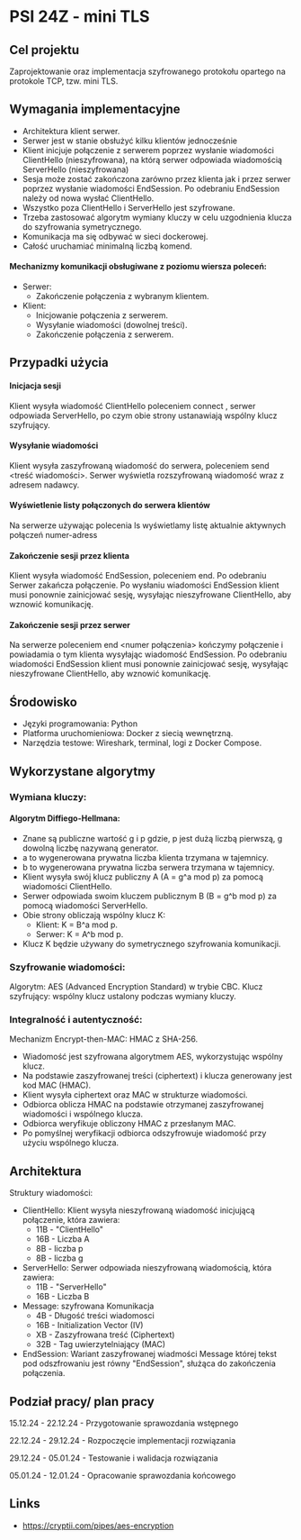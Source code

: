 # PSI 24Z - mini TLS

## Cel projektu

Zaprojektowanie oraz implementacja
szyfrowanego protokołu opartego na protokole TCP, tzw. mini TLS.

## Wymagania implementacyjne

- Architektura klient serwer.
- Serwer jest w stanie obsłużyć kilku klientów jednocześnie
- Klient inicjuje połączenie z serwerem poprzez wysłanie wiadomości
  ClientHello (nieszyfrowana), na którą serwer odpowiada
  wiadomością ServerHello (nieszyfrowana)
- Sesja może zostać zakończona zarówno przez klienta jak i przez
  serwer poprzez wysłanie wiadomości EndSession. Po odebraniu
  EndSession należy od nowa wysłać ClientHello.
- Wszystko poza ClientHello i ServerHello jest szyfrowane.
- Trzeba zastosować algorytm wymiany kluczy w celu uzgodnienia klucza do szyfrowania symetrycznego.
- Komunikacja ma się odbywać w sieci dockerowej.
- Całość uruchamiać minimalną liczbą komend.

#### Mechanizmy komunikacji obsługiwane z poziomu wiersza poleceń:

- Serwer:
  - Zakończenie połączenia z wybranym klientem.
- Klient:
  - Inicjowanie połączenia z serwerem.
  - Wysyłanie wiadomości (dowolnej treści).
  - Zakończenie połączenia z serwerem.

## Przypadki użycia

#### Inicjacja sesji

Klient wysyła wiadomość ClientHello poleceniem connect <adres serwera>, serwer odpowiada ServerHello,
po czym obie strony ustanawiają wspólny klucz szyfrujący.

#### Wysyłanie wiadomości

Klient wysyła zaszyfrowaną wiadomość do serwera, poleceniem send <treść wiadomości>.
Serwer wyświetla rozszyfrowaną wiadomość wraz z adresem nadawcy.

#### Wyświetlenie listy połączonych do serwera klientów

Na serwerze używając polecenia ls wyświetlamy listę aktualnie aktywnych połączeń numer-adress

#### Zakończenie sesji przez klienta

Klient wysyła wiadomość EndSession, poleceniem end.
Po odebraniu Serwer zakańcza połączenie.
Po wysłaniu wiadomości EndSession klient musi ponownie zainicjować sesję, wysyłając nieszyfrowane ClientHello, aby wznowić komunikację.

#### Zakończenie sesji przez serwer

Na serwerze poleceniem end <numer połączenia> kończymy połączenie
i powiadamia o tym klienta wysyłając wiadomość EndSession.
Po odebraniu wiadomości EndSession klient musi ponownie zainicjować sesję, wysyłając nieszyfrowane ClientHello, aby wznowić komunikację.

## Środowisko

- Języki programowania: Python
- Platforma uruchomieniowa: Docker z siecią wewnętrzną.
- Narzędzia testowe: Wireshark, terminal, logi z Docker Compose.

## Wykorzystane algorytmy

### Wymiana kluczy:

#### Algorytm Diffiego-Hellmana:

- Znane są publiczne wartość g i p gdzie, p jest dużą liczbą pierwszą, g dowolną liczbę nazywaną generator.
- a to wygenerowana prywatna liczba klienta trzymana w tajemnicy.
- b to wygenerowana prywatna liczba serwera trzymana w tajemnicy.
- Klient wysyła swój klucz publiczny A (A = g^a mod p) za pomocą wiadomości ClientHello.
- Serwer odpowiada swoim kluczem publicznym B (B = g^b mod p) za pomocą wiadomości ServerHello.
- Obie strony obliczają wspólny klucz K:
    - Klient: K = B^a mod p.
    - Serwer: K = A^b mod p.
- Klucz K będzie używany do symetrycznego szyfrowania komunikacji.

### Szyfrowanie wiadomości:

Algorytm: AES (Advanced Encryption Standard) w trybie CBC.
Klucz szyfrujący: wspólny klucz ustalony podczas wymiany kluczy.

### Integralność i autentyczność:

Mechanizm Encrypt-then-MAC: HMAC z SHA-256.

- Wiadomość jest szyfrowana algorytmem AES, wykorzystując wspólny klucz.
- Na podstawie zaszyfrowanej treści (ciphertext) i klucza generowany jest kod MAC (HMAC).
- Klient wysyła ciphertext oraz MAC w strukturze wiadomości.
- Odbiorca oblicza HMAC na podstawie otrzymanej zaszyfrowanej wiadomości i wspólnego klucza.
- Odbiorca weryfikuje obliczony HMAC z przesłanym MAC.
- Po pomyślnej weryfikacji odbiorca odszyfrowuje wiadomość przy użyciu wspólnego klucza.

## Architektura

Struktury wiadomości:

- ClientHello: Klient wysyła nieszyfrowaną wiadomość inicjującą połączenie, która zawiera:
  - 11B - "ClientHello"
  - 16B - Liczba A
  -  8B - liczba p
  -  8B - liczba g
- ServerHello: Serwer odpowiada nieszyfrowaną wiadomością, która zawiera:
  - 11B - "ServerHello"
  - 16B - Liczba B
- Message: szyfrowana Komunikacja
  -  4B - Długość treści wiadomosci
  - 16B - Initialization Vector (IV)
  -  XB - Zaszyfrowana treść (Ciphertext)
  - 32B - Tag uwierzytelniający (MAC)
- EndSession: Wariant zaszyfrowanej wiadmości Message której tekst pod odszfrowaniu jest równy "EndSession",
  służąca do zakończenia połączenia.

## Podział pracy/ plan pracy

15.12.24 - 22.12.24 - Przygotowanie sprawozdania wstępnego

22.12.24 - 29.12.24 - Rozpoczęcie implementacji rozwiązania

29.12.24 - 05.01.24 - Testowanie i walidacja rozwiązania

05.01.24 - 12.01.24 - Opracowanie sprawozdania końcowego

## Links
- https://cryptii.com/pipes/aes-encryption